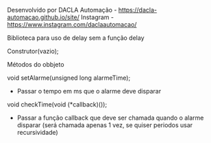 Desenvolvido por DACLA Automação - https://dacla-automacao.github.io/site/
Instagram - https://www.instagram.com/daclaautomacao/

Biblioteca para uso de delay sem a função delay

Construtor(vazio);

Métodos do obbjeto

void setAlarme(unsigned long alarmeTime);
- Passar o tempo em ms que o alarme deve disparar

void checkTime(void (*callback)());
- Passar a função callback que deve ser chamada quando o alarme disparar (será chamada apenas 1 vez, se quiser periodos usar recursividade)
